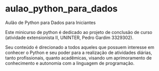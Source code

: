 # aulao_python_para_dados
Aulão de Python para Dados para Iniciantes

Este minicurso de python é dedicado ao projeto de conclusão de curso (atividade extensionista II, UNINTER, Pedro Gardim 3329302).

Seu conteúdo é direcionado a todos aqueles que possuem interesse em conhecer o Python e seu poder para a realização de atividades diárias, tanto profissionais, quanto acadêmicas, visando um
aprimoramento de conhecimento e autonomia com a linguagem de programação.
